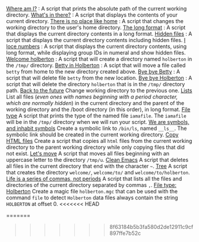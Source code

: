 [Where am I?](./0-current_working_directory) : A script that prints the absolute path of the current working directory.
[What's in there?](./1-listit) : A script that displays the contents of your current directory.
[There is no place like home](./2-bring_me_home) : A script that changes the working directory to the user's home directory.
[The long format](./3-listfiles) : A script that displays the current directory contents in a long format.
[Hidden files](./4-listmorefiles) : A script that displays the current directory contents including hidden files.
[I loce numbers](./5-listfilesdigitonly) : A script that displays the current directory contents, using long format, while displaying group IDs in numeral and show hidden files.
[Welcome holberton](./6-firstdirectory) : A script that will create a directory named `holberton` in the `/tmp/` directory.
[Betty in Holberton](./7-movethatfile) : A scipt that will move a file called `betty` from home to the new directory created above.
[Bye bye Betty](./8-firstdelete) : A script that will delete file `betty` from the new location.
[Bye bye Holberton](./9-firstdirdeletion) : A script that will delete the directory `holberton` that is in the `/tmp/` directory path.
[Back to the future](./10-back) Change working directory to the previous one.
[Lists](./11-lists) List all files (_even ones with names beginning with a period character, which are normally hidden_) in the current directory and the parent of the working directory and the /boot directory (in this order), in long format.
[File type](./12-file_type) A script that prints the type of the named file `iamafile`. The `iamafile` will be in the `/tmp/` directory when we will run your script.
[We are symbols, and inhabit symbols](./13-symbolic_link) Create a symbolic link to `/bin/ls`, named `__ls__`. The symbolic link should be created in the current working directory.
[Copy HTML files](./14-copy_html) Create a script that copies all `html` files from the current working directory to the parent working directory while only copying files that did not exist.
[Let's move](./100-lets_move) A script that moves all files beginning with an uppercase letter to the directory `/tmp/u`.
[Clean Emacs](./101-clean_emacs) A script that deletes all files in the current directory that end with the character `~`.
[Tree](./102-tree) A script that creates the directory `welcome/`, `welcome/to/` and `welcome/to/holberton`.
[Life is a series of commas, not periods](./103-commas) A script that lists all the files and directories of the current directory separated by commas `,`.
[File type: Holberton](./holberton.mgc) Create a magic file `holberton.mgc` that can be used with the command `file` to detect `Holberton` data files always contain the string `HOLBERTON` at offset 0.
<<<<<<< HEAD

=======
>>>>>>> 8f63184b5b3fa580d2de12911c9cf897ffe7b52c
